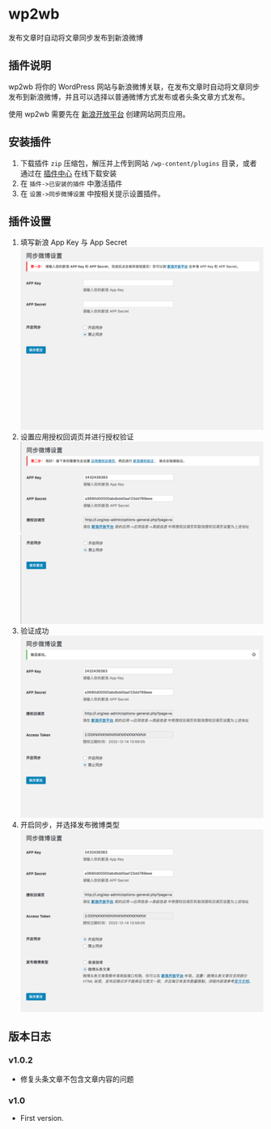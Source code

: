 # wp2wb

发布文章时自动将文章同步发布到新浪微博

## 插件说明

wp2wb 将你的 WordPress 网站与新浪微博关联，在发布文章时自动将文章同步发布到新浪微博，并且可以选择以普通微博方式发布或者头条文章方式发布。

使用 wp2wb 需要先在 [新浪开放平台](http://open.weibo.com) 创建网站网页应用。


## 安装插件 

1. 下载插件 `zip` 压缩包，解压并上传到网站 `/wp-content/plugins` 目录，或者通过在 [插件中心](https://wordpress.org/plugins/wp2wb/) 在线下载安装
1. 在 `插件->已安装的插件` 中激活插件
1. 在 `设置->同步微博设置` 中按相关提示设置插件。


## 插件设置

1. 填写新浪 App Key 与 App Secret
![screenshot-1](./assets/screenshot-1.png)
2. 设置应用授权回调页并进行授权验证
![screenshot-2](./assets/screenshot-2.png)
3. 验证成功
![screenshot-3](./assets/screenshot-3.png)
4. 开启同步，并选择发布微博类型
![screenshot-4](./assets/screenshot-4.png)

## 版本日志

### v1.0.2

- 修复头条文章不包含文章内容的问题

### v1.0

* First version.